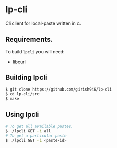 # lp-cli
Cli client for local-paste written in c.

## Requirements.

To build `lpcli` you will need:

* libcurl

## Building lpcli

```bash
$ git clone https://github.com/girish946/lp-cli
$ cd lp-cli/src
$ make
```

## Using lpcli

```bash
# To get all available pastes.
$ ./lpcli GET -i all
# To get a particular paste
$ ./lpcli GET -i <paste-id>
```
